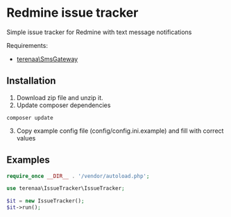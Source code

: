 # Redmine issue tracker

Simple issue tracker for Redmine with text message notifications

Requirements:
* [terenaa\SmsGateway](https://github.com/terenaa/sms-gateway)

## Installation

1. Download zip file and unzip it.
2. Update composer dependencies
```
composer update
```
3. Copy example config file (config/config.ini.example) and fill with correct values

## Examples

```php
require_once __DIR__ . '/vendor/autoload.php';

use terenaa\IssueTracker\IssueTracker;

$it = new IssueTracker();
$it->run();
```